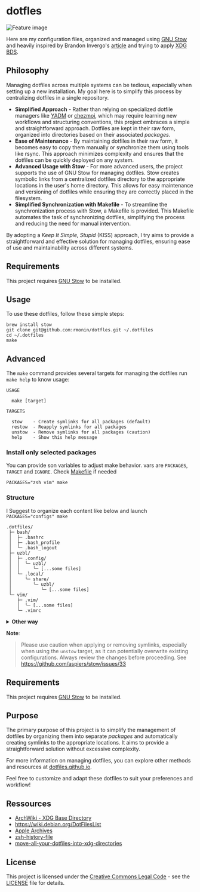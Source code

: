 # dotfles

![Feature image](https://repository-images.githubusercontent.com/742217560/0ff84823-23e7-4ab4-97b1-f10a111b47da)

Here are my configuration files, organized and managed using [GNU Stow](https://www.gnu.org/software/stow/) and heavily inspired by Brandon Invergo's [article](https://brandon.invergo.net/news/2012-05-26-using-gnu-stow-to-manage-your-dotfiles.html) and trying to apply [XDG BDS](https://specifications.freedesktop.org/basedir-spec/basedir-spec-latest.html).

## Philosophy

Managing dotfiles across multiple systems can be tedious, especially when setting up a new installation. My goal here is to simplify this process by centralizing dotfiles in a single repository.

- **Simplified Approach** - Rather than relying on specialized dotfile managers like [YADM](https://yadm.io) or [chezmoi](https://www.chezmoi.io), which may require learning new workflows and structuring conventions, this project embraces a simple and straightforward approach. Dotfiles are kept in their raw form, organized into directories based on their associated _packages_.
- **Ease of Maintenance** - By maintaining dotfiles in their raw form, it becomes easy to copy them manually or synchronize them using tools like rsync. This approach minimizes complexity and ensures that the dotfiles can be quickly deployed on any system.
- **Advanced Usage with Stow** - For more advanced users, the project supports the use of GNU Stow for managing dotfiles. Stow creates symbolic links from a centralized dotfiles directory to the appropriate locations in the user's home directory. This allows for easy maintenance and versioning of dotfiles while ensuring they are correctly placed in the filesystem.
- **Simplified Synchronization with Makefile** - To streamline the synchronization process with Stow, a Makefile is provided. This Makefile automates the task of synchronizing dotfiles, simplifying the process and reducing the need for manual intervention.

By adopting a _Keep It Simple, Stupid_ (KISS) approach, I try aims to provide a straightforward and effective solution for managing dotfiles, ensuring ease of use and maintainability across different systems.

## Requirements

This project requires [GNU Stow](https://www.gnu.org/software/stow/) to be installed.

## Usage

To use these dotfiles, follow these simple steps:

```shell
brew install stow
git clone git@github.com:rmonin/dotfles.git ~/.dotfiles 
cd ~/.dotfiles
make
```

## Advanced

The `make` command provides several targets for managing the dotfiles run `make help` to know usage:

```
USAGE

  make [target]

TARGETS

  stow    - Create symlinks for all packages (default)
  restow  - Reapply symlinks for all packages
  unstow  - Remove symlinks for all packages (caution)
  help    - Show this help message
```

### Install only selected packages

You can provide son variables to adjust make behavior. vars are `PACKAGES`, `TARGET` and `IGNORE`. Check [Makefile](https://github.com/rmonin/dotfles/blob/main/Makefile) if needed

```shell
PACKAGES="zsh vim" make
```

### Structure

I Suggest to organize each content like below and launch `PACKAGES="configs" make`

```
.dotfiles/
 ├─ bash/
 │  ├─ .bashrc
 │  ├─ .bash_profile
 │  ╰─ .bash_logout
 ├─ uzbl/
 │  ├─ .config/
 │  │  ╰─ uzbl/
 │  │     ╰─ [...some files]
 │  ╰─ .local/
 │     ╰─ share/
 │        ╰─ uzbl/
 │           ╰─ [...some files]
 ╰─ vim/
    ├─ .vim/
    │  ╰─ [...some files]
    ╰─ .vimrc
```

<details><summary><b>Other way</b></summary>

You can alternatively put everything messy on a configs _package_ (or whatever you want)

```
.dotfiles/
 ╰─ configs/
    ├─ .bashrc
    ├─ .bash_profile
    ├─ .bash_logout
    ├─ uzbl/
    │  ╰─ [...some files]
    ├─ .local/
    │  ╰─ share/
    │     ╰─ uzbl/
    │        ╰─ [...some files]
    ├─ .vim/
    │  ╰─ [...some files]
    ╰─ .vimrc
```

According to Stow documentation, the Makefile manage also `--dotfiles` option, so you can also use _dot-_ prefix if you do not want hidden content on your project :

```
dotfles/
 ╰─ configs/
    ├─ dot-bashrc
    ├─ dot-bash_profile
    ├─ dot-bash_logout
    ├─ uzbl/
    │  ╰─ [...some files]
    ├─ dot-local/
    │  ╰─ share/
    │     ╰─ uzbl/
    │        ╰─ [...some files]
    ├─ dot-vim/
    │  ╰─ [...some files]
    ╰─ dot-vimrc
```

> **NOTICE:** `--dotfiles` is not working in addition to `--dir` and/or `--target`

</details>

**Note**:
> Please use caution when applying or removing symlinks, especially when using the `unstow` target, as it can potentially overwrite existing configurations. Always review the changes before proceeding.
> See https://github.com/aspiers/stow/issues/33

## Requirements

This project requires [GNU Stow](https://www.gnu.org/software/stow/) to be installed.

## Purpose

The primary purpose of this project is to simplify the management of dotfiles by organizing them into separate _packages_ and automatically creating symlinks to the appropriate locations. It aims to provide a straightforward solution without excessive complexity.

For more information on managing dotfiles, you can explore other methods and resources at [dotfiles.github.io](https://dotfiles.github.io).

Feel free to customize and adapt these dotfiles to suit your preferences and workflow!

## Ressources

- [ArchWiki - XDG Base Directory](https://wiki.archlinux.org/title/XDG_Base_Directory)
- https://wiki.debian.org/DotFilesList
- [Apple Archives](https://developer.apple.com/library/archive/documentation/FileManagement/Conceptual/FileSystemProgrammingGuide/FileSystemOverview/FileSystemOverview.html#//apple_ref/doc/uid/TP40010672-CH2-SW14)
- [zsh-history-file](https://unix.stackexchange.com/questions/654663/problem-with-zsh-history-file)
- [move-all-your-dotfiles-into-xdg-directories](https://superuser.com/questions/874901/what-are-the-step-to-move-all-your-dotfiles-into-xdg-directories)

## License

This project is licensed under the [Creative Commons Legal Code](https://creativecommons.org/licenses/) - see the [LICENSE](LICENSE) file for details.
